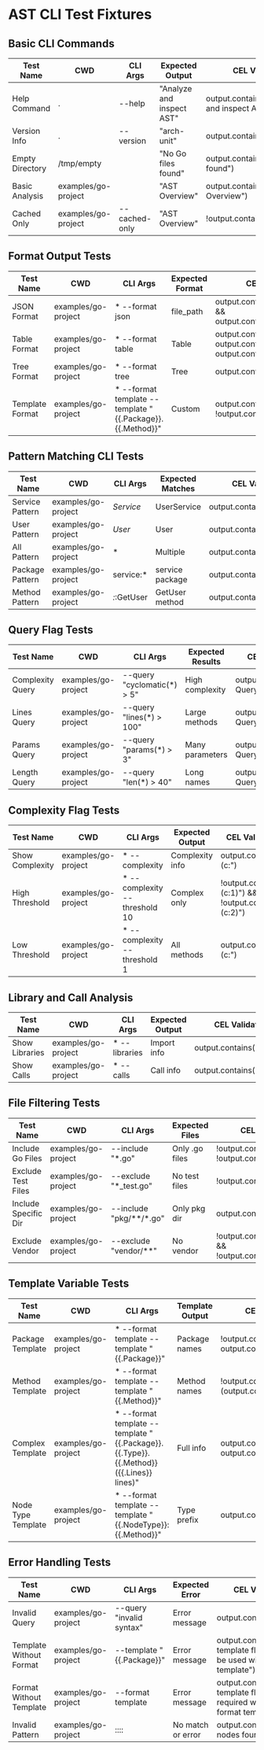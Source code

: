 # AST CLI Test Fixtures

## Basic CLI Commands

| Test Name | CWD | CLI Args | Expected Output | CEL Validation |
|-----------|-----|----------|-----------------|----------------|
| Help Command | . | --help | "Analyze and inspect AST" | output.contains("Analyze and inspect AST") |
| Version Info | . | --version | "arch-unit" | output.contains("arch-unit") |
| Empty Directory | /tmp/empty | | "No Go files found" | output.contains("No Go files found") |
| Basic Analysis | examples/go-project | | "AST Overview" | output.contains("AST Overview") || output.contains("Analyzing") |
| Cached Only | examples/go-project | --cached-only | "AST Overview" | !output.contains("Analyzing") |

## Format Output Tests

| Test Name | CWD | CLI Args | Expected Format | CEL Validation |
|-----------|-----|----------|-----------------|----------------|
| JSON Format | examples/go-project | * --format json | file_path | output.contains("\"file_path\"") && output.contains("\"node_type\"") |
| Table Format | examples/go-project | * --format table | Table | output.contains("File") && output.contains("Package") && output.contains("Method") |
| Tree Format | examples/go-project | * --format tree | Tree | output.contains("📁") || output.contains("└─") |
| Template Format | examples/go-project | * --format template --template "{{.Package}}.{{.Method}}" | Custom | output.contains(".") && !output.contains("{{") |

## Pattern Matching CLI Tests

| Test Name | CWD | CLI Args | Expected Matches | CEL Validation |
|-----------|-----|----------|------------------|----------------|
| Service Pattern | examples/go-project | *Service* | UserService | output.contains("Service") |
| User Pattern | examples/go-project | *User* | User | output.contains("User") |
| All Pattern | examples/go-project | * | Multiple | output.contains("method") || output.contains("type") |
| Package Pattern | examples/go-project | service:* | service package | output.contains("service") |
| Method Pattern | examples/go-project | *:*:GetUser | GetUser method | output.contains("GetUser") |

## Query Flag Tests

| Test Name | CWD | CLI Args | Expected Results | CEL Validation |
|-----------|-----|----------|------------------|----------------|
| Complexity Query | examples/go-project | --query "cyclomatic(*) > 5" | High complexity | output.contains("AQL Query:") |
| Lines Query | examples/go-project | --query "lines(*) > 100" | Large methods | output.contains("AQL Query:") |
| Params Query | examples/go-project | --query "params(*) > 3" | Many parameters | output.contains("AQL Query:") |
| Length Query | examples/go-project | --query "len(*) > 40" | Long names | output.contains("AQL Query:") |

## Complexity Flag Tests

| Test Name | CWD | CLI Args | Expected Output | CEL Validation |
|-----------|-----|----------|-----------------|----------------|
| Show Complexity | examples/go-project | * --complexity | Complexity info | output.contains("(c:") || output.contains("complexity") |
| High Threshold | examples/go-project | * --complexity --threshold 10 | Complex only | !output.contains("(c:1)") && !output.contains("(c:2)") |
| Low Threshold | examples/go-project | * --complexity --threshold 1 | All methods | output.contains("(c:") || output.contains("complexity") |

## Library and Call Analysis

| Test Name | CWD | CLI Args | Expected Output | CEL Validation |
|-----------|-----|----------|-----------------|----------------|
| Show Libraries | examples/go-project | * --libraries | Import info | output.contains("import") || output.contains("library") || output.contains("External") |
| Show Calls | examples/go-project | * --calls | Call info | output.contains("call") || output.contains("->") || output.contains("Calls") |

## File Filtering Tests

| Test Name | CWD | CLI Args | Expected Files | CEL Validation |
|-----------|-----|----------|----------------|----------------|
| Include Go Files | examples/go-project | --include "*.go" | Only .go files | !output.contains(".py") && !output.contains(".java") |
| Exclude Test Files | examples/go-project | --exclude "*_test.go" | No test files | !output.contains("_test.go") |
| Include Specific Dir | examples/go-project | --include "pkg/**/*.go" | Only pkg dir | output.contains("pkg/") || output.contains("pkg\\\\") |
| Exclude Vendor | examples/go-project | --exclude "vendor/**" | No vendor | !output.contains("vendor/") && !output.contains("vendor\\\\") |

## Template Variable Tests

| Test Name | CWD | CLI Args | Template Output | CEL Validation |
|-----------|-----|----------|-----------------|----------------|
| Package Template | examples/go-project | * --format template --template "{{.Package}}" | Package names | !output.contains("{{") && output.contains("service") |
| Method Template | examples/go-project | * --format template --template "{{.Method}}" | Method names | !output.contains("{{") && (output.contains("GetUser") || output.contains("main")) |
| Complex Template | examples/go-project | * --format template --template "{{.Package}}.{{.Type}}.{{.Method}} ({{.Lines}} lines)" | Full info | output.contains("lines)") && output.contains(".") |
| Node Type Template | examples/go-project | * --format template --template "{{.NodeType}}: {{.Method}}" | Type prefix | output.contains("method:") || output.contains("type:") |

## Error Handling Tests

| Test Name | CWD | CLI Args | Expected Error | CEL Validation |
|-----------|-----|----------|----------------|----------------|
| Invalid Query | examples/go-project | --query "invalid syntax" | Error message | output.contains("error") || output.contains("invalid") |
| Template Without Format | examples/go-project | --template "{{.Package}}" | Error message | output.contains("--template flag can only be used with --format template") |
| Format Without Template | examples/go-project | --format template | Error message | output.contains("--template flag is required when using --format template") |
| Invalid Pattern | examples/go-project | :::: | No match or error | output.contains("No nodes found") || output.contains("error") |